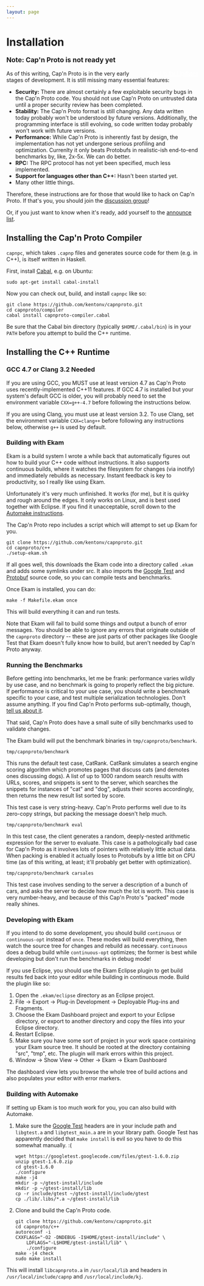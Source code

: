 ```yaml
---
layout: page
---
```


# Installation

<p style="font-size: 125%; font-weight: bold;">Note: Cap'n Proto is not ready yet</p>

<div style="float: right"><a class="groups_link" style="color: #fff"
href="https://groups.google.com/group/capnproto-announce">Sign Up for Updates</a></div>

As of this writing, Cap'n Proto is in the very early stages of development. It is still missing
many essential features:

* **Security:** There are almost certainly a few exploitable security bugs in the Cap'n Proto
  code. You should not use Cap'n Proto on untrusted data until a proper security review has been
  completed.
* **Stability:** The Cap'n Proto format is still changing. Any data written today probably won't
  be understood by future versions. Additionally, the programming interface is still evolving, so
  code written today probably won't work with future versions.
* **Performance:** While Cap'n Proto is inherently fast by design, the implementation has not yet
  undergone serious profiling and optimization.  Currenlty it only beats Protobufs in realistic-ish
  end-to-end benchmarks by, like, 2x-5x.  We can do better.
* **RPC:** The RPC protocol has not yet been specified, much less implemented.
* **Support for languages other than C++:** Hasn't been started yet.
* Many other little things.

Therefore, these instructions are for those that would like to hack on Cap'n Proto.  If that's you,
you should join the [discussion group](https://groups.google.com/group/capnproto)!

Or, if you just want to know when it's ready, add yourself to the
[announce list](https://groups.google.com/group/capnproto-announce).

## Installing the Cap'n Proto Compiler

`capnpc`, which takes `.capnp` files and generates source code for them (e.g. in C++), is itself
written in Haskell.

First, install [Cabal](http://www.haskell.org/cabal/), e.g. on Ubuntu:

    sudo apt-get install cabal-install

Now you can check out, build, and install `capnpc` like so:

    git clone https://github.com/kentonv/capnproto.git
    cd capnproto/compiler
    cabal install capnproto-compiler.cabal

Be sure that the Cabal bin directory (typically `$HOME/.cabal/bin`) is in your `PATH` before you
attempt to build the C++ runtime.

## Installing the C++ Runtime

### GCC 4.7 or Clang 3.2 Needed

If you are using GCC, you MUST use at least version 4.7 as Cap'n Proto uses recently-implemented
C++11 features.  If GCC 4.7 is installed but your system's default GCC is older, you will probably
need to set the environment variable `CXX=g++-4.7` before following the instructions below.

If you are using Clang, you must use at least version 3.2.  To use Clang, set the environment
variable `CXX=clang++` before following any instructions below, otherwise `g++` is used by default.

### Building with Ekam

Ekam is a build system I wrote a while back that automatically figures out how to build your C++
code without instructions.  It also supports continuous builds, where it watches the filesystem for
changes (via inotify) and immediately rebuilds as necessary.  Instant feedback is key to
productivity, so I really like using Ekam.

Unfortunately it's very much unfinished.  It works (for me), but it is quirky and rough around the
edges.  It only works on Linux, and is best used together with Eclipse.  If you find it
unacceptable, scroll down to the [Automake instructions](#building_with_automake).

The Cap'n Proto repo includes a script which will attempt to set up Ekam for you.

    git clone https://github.com/kentonv/capnproto.git
    cd capnproto/c++
    ./setup-ekam.sh

If all goes well, this downloads the Ekam code into a directory called `.ekam` and adds some
symlinks under src.  It also imports the [Google Test](https://googletest.googlecode.com) and
[Protobuf](http://protobuf.googlecode.com) source code, so you can compile tests and benchmarks.

Once Ekam is installed, you can do:

    make -f Makefile.ekam once

This will build everything it can and run tests.

Note that Ekam will fail to build some things and output a bunch of error messages.  You should
be able to ignore any errors that originate outside of the `capnproto` directory -- these are just
parts of other packages like Google Test that Ekam doesn't fully know how to build, but aren't
needed by Cap'n Proto anyway.

### Running the Benchmarks

Before getting into benchmarks, let me be frank:  performance varies wildly by use case, and no
benchmark is going to properly reflect the big picture.  If performance is critical to your use
case, you should write a benchmark specific to your case, and test multiple serialization
technologies.  Don't assume anything.  If you find Cap'n Proto performs sub-optimally, though,
[tell us about it](https://groups.google.com/group/capnproto).

That said, Cap'n Proto does have a small suite of silly benchmarks used to validate changes.

The Ekam build will put the benchmark binaries in `tmp/capnproto/benchmark`.

    tmp/capnproto/benchmark

This runs the default test case, CatRank.  CatRank simulates a search engine scoring algorithm
which promotes pages that discuss cats (and demotes ones discussing dogs).  A list of up to 1000
random search results with URLs, scores, and snippets is sent to the server, which searches the
snippets for instances of "cat" and "dog", adjusts their scores accordingly, then returns the new
result list sorted by score.

This test case is very string-heavy.  Cap'n Proto performs well due to its zero-copy strings, but
packing the message doesn't help much.

    tmp/capnproto/benchmark eval

In this test case, the client generates a random, deeply-nested arithmetic expression for the
server to evaluate.  This case is a pathologically bad case for Cap'n Proto as it involves lots of
pointers with relatively little actual data.  When packing is enabled it actually loses to
Protobufs by a little bit on CPU time (as of this writing, at least; it'll probably get better with
optimization).

    tmp/capnproto/benchmark carsales

This test case involves sending to the server a description of a bunch of cars, and asks the server
to decide how much the lot is worth.  This case is very number-heavy, and because of this
Cap'n Proto's "packed" mode really shines.

### Developing with Ekam

If you intend to do some development, you should build `continuous` or `continuous-opt` instead
of `once`.  These modes will build everything, then watch the source tree for changes and rebuild
as necessary.  `continuous` does a debug build while `continuous-opt` optimizes; the former is best
while developing but don't run the benchmarks in debug mode!

If you use Eclipse, you should use the Ekam Eclipse plugin to get build results fed back into your
editor while building in continuous mode.  Build the plugin like so:

1. Open the `.ekam/eclipse` directory as an Eclipse project.
2. File -> Export -> Plug-in Development -> Deployable Plug-ins and Fragments.
3. Choose the Ekam Dashboard project and export to your Eclipse directory, or export to another
   directory and copy the files into your Eclipse directory.
4. Restart Eclipse.
5. Make sure you have some sort of project in your work space containing your Ekam source tree. It
   should be rooted at the directory containing "src", "tmp", etc. The plugin will mark errors
   within this project.
6. Window -> Show View -> Other -> Ekam -> Ekam Dashboard

The dashboard view lets you browse the whole tree of build actions and also populates your editor
with error markers.

### Building with Automake

If setting up Ekam is too much work for you, you can also build with Automake.

1. Make sure the [Google Test](https://googletest.googlecode.com/) headers are in your include
   path and `libgtest.a` and `libgtest_main.a` are in your library path.  Google Test has
   apparently decided that `make install` is evil so you have to do this somewhat manually.  :(

       wget https://googletest.googlecode.com/files/gtest-1.6.0.zip
       unzip gtest-1.6.0.zip
       cd gtest-1.6.0
       ./configure
       make -j4
       mkdir -p ~/gtest-install/include
       mkdir -p ~/gtest-install/lib
       cp -r include/gtest ~/gtest-install/include/gtest
       cp ./lib/.libs/*.a ~/gtest-install/lib

2. Clone and build the Cap'n Proto code.

       git clone https://github.com/kentonv/capnproto.git
       cd capnproto/c++
       autoreconf -i
       CXXFLAGS="-O2 -DNDEBUG -I$HOME/gtest-install/include" \
           LDFLAGS="-L$HOME/gtest-install/lib" \
           ./configure
       make -j4 check
       sudo make install

This will install `libcapnproto.a` in `/usr/local/lib` and headers in
`/usr/local/include/capnp` and `/usr/local/include/kj`.
